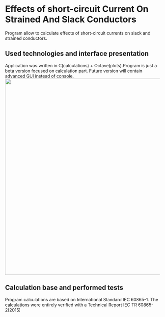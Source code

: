 # Effects of short-circuit Current On Strained And Slack Conductors
Program allow to calculate effects of short-circuit currents on slack and strained conductors.
## Used technologies and interface presentation
Application was written in C(calculations) + Octave(plots).Program is just a beta version focused on calculation part. Future version will contain advanced GUI instead of console.
[<img src="https://i.vimeocdn.com/video/821441405_640.webp" width="640">](https://vimeo.com/365631488 "Program presentation")
## Calculation base and performed tests
Program calculations are based on International Standard IEC 60865-1.
The calculations were entirely verified with a Technical Report IEC TR 60865-2(2015)